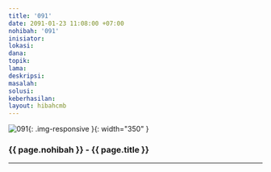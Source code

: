```yaml
---
title: '091'
date: 2091-01-23 11:08:00 +07:00
nohibah: '091'
inisiator:
lokasi:
dana:
topik:
lama:
deskripsi:
masalah:
solusi:
keberhasilan:
layout: hibahcmb
---
```


![091](/static/img/hibahcmb/091.png){: .img-responsive }{: width="350" }

### {{ page.nohibah }} - {{ page.title }}

---
